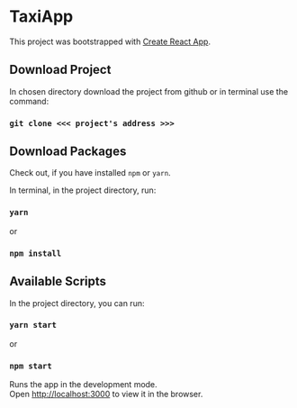 # TaxiApp

This project was bootstrapped with [Create React App](https://github.com/facebook/create-react-app).

## Download Project

In chosen directory download the project from github or in terminal use the command:

### `git clone <<< project's address >>>` 

## Download Packages

Check out, if you have installed `npm` or `yarn`.

In terminal, in the project directory, run:

### `yarn`
 
or 

### `npm install`



## Available Scripts

In the project directory, you can run:

### `yarn start`
or
### `npm start`


Runs the app in the development mode.<br>
Open [http://localhost:3000](http://localhost:3000) to view it in the browser.
